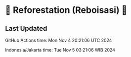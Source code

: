 
# 🌳 Reforestation (Reboisasi) 🌲

## Last Updated

GitHub Actions time: Mon Nov  4 20:21:06 UTC 2024

Indonesia/Jakarta time: Tue Nov  5 03:21:06 WIB 2024
